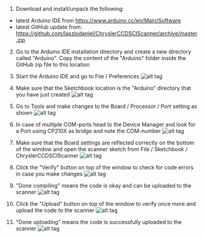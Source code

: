1. Download and install/unpack the following:
* latest Arduino IDE from https://www.arduino.cc/en/Main/Software
* latest GitHub update from: https://github.com/laszlodaniel/ChryslerCCDSCIScanner/archive/master.zip

2. Go to the Arduino IDE installation directory and create a new directory called "Arduino". Copy the content of the "Arduino" folder inside the GitHub zip file to this location 

3. Start the Arduino IDE and go to File / Preferences
![alt tag](https://raw.githubusercontent.com/laszlodaniel/ChryslerCCDSCIScanner/master/Arduino/GettingStarted/arduino_setup_01.png)

4. Make sure that the Sketchbook location is the "Arduino" directory that you have just created
![alt tag](https://raw.githubusercontent.com/laszlodaniel/ChryslerCCDSCIScanner/master/Arduino/GettingStarted/arduino_setup_02.png)

5. Go to Tools and make changes to the Board / Processor / Port setting as shown
![alt tag](https://raw.githubusercontent.com/laszlodaniel/ChryslerCCDSCIScanner/master/Arduino/GettingStarted/arduino_setup_03.png)

6. In case of multiple COM-ports head to the Device Manager and look for a Port using CP210X as bridge and note the COM-number
![alt tag](https://raw.githubusercontent.com/laszlodaniel/ChryslerCCDSCIScanner/master/Arduino/GettingStarted/arduino_setup_04.png)

7. Make sure that the Board settings are reflected correctly on the bottom of the window and open the scanner sketch from File / Sketchbook / ChryslerCCDSCIScanner
![alt tag](https://raw.githubusercontent.com/laszlodaniel/ChryslerCCDSCIScanner/master/Arduino/GettingStarted/arduino_setup_05.png)

8. Click the "Verify" button on top of the window to check for code errors in case you make changes
![alt tag](https://raw.githubusercontent.com/laszlodaniel/ChryslerCCDSCIScanner/master/Arduino/GettingStarted/arduino_setup_06.png)

9. "Done compiling" means the code is okay and can be uploaded to the scanner
![alt tag](https://raw.githubusercontent.com/laszlodaniel/ChryslerCCDSCIScanner/master/Arduino/GettingStarted/arduino_setup_07.png)

10. Click the "Upload" button on top of the window to verify once more and upload the code to the scanner
![alt tag](https://raw.githubusercontent.com/laszlodaniel/ChryslerCCDSCIScanner/master/Arduino/GettingStarted/arduino_setup_08.png)

11. "Done uploading" means the code is successfully uploaded to the scanner
![alt tag](https://raw.githubusercontent.com/laszlodaniel/ChryslerCCDSCIScanner/master/Arduino/GettingStarted/arduino_setup_09.png)
